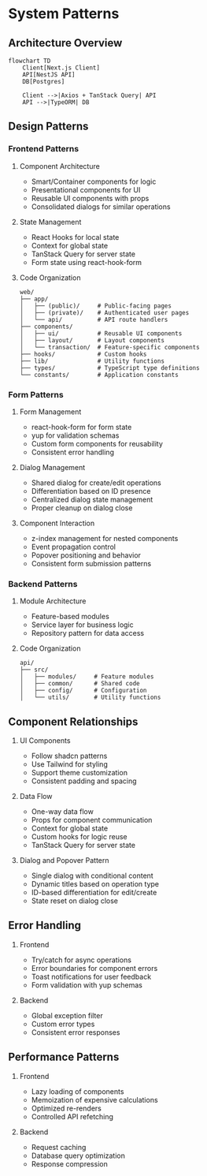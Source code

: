 # System Patterns

## Architecture Overview

```mermaid
flowchart TD
    Client[Next.js Client]
    API[NestJS API]
    DB[Postgres]

    Client -->|Axios + TanStack Query| API
    API -->|TypeORM| DB
```

## Design Patterns

### Frontend Patterns

1. Component Architecture

   - Smart/Container components for logic
   - Presentational components for UI
   - Reusable UI components with props
   - Consolidated dialogs for similar operations

2. State Management

   - React Hooks for local state
   - Context for global state
   - TanStack Query for server state
   - Form state using react-hook-form

3. Code Organization
   ```
   web/
   ├── app/
   │   ├── (public)/     # Public-facing pages
   │   ├── (private)/    # Authenticated user pages
   │   └── api/          # API route handlers
   ├── components/
   │   ├── ui/           # Reusable UI components
   │   ├── layout/       # Layout components
   │   └── transaction/  # Feature-specific components
   ├── hooks/            # Custom hooks
   ├── lib/              # Utility functions
   ├── types/            # TypeScript type definitions
   └── constants/        # Application constants
   ```

### Form Patterns

1. Form Management

   - react-hook-form for form state
   - yup for validation schemas
   - Custom form components for reusability
   - Consistent error handling

2. Dialog Management

   - Shared dialog for create/edit operations
   - Differentiation based on ID presence
   - Centralized dialog state management
   - Proper cleanup on dialog close

3. Component Interaction
   - z-index management for nested components
   - Event propagation control
   - Popover positioning and behavior
   - Consistent form submission patterns

### Backend Patterns

1. Module Architecture

   - Feature-based modules
   - Service layer for business logic
   - Repository pattern for data access

2. Code Organization
   ```
   api/
   ├── src/
   │   ├── modules/     # Feature modules
   │   ├── common/      # Shared code
   │   ├── config/      # Configuration
   │   └── utils/       # Utility functions
   ```

## Component Relationships

1. UI Components

   - Follow shadcn patterns
   - Use Tailwind for styling
   - Support theme customization
   - Consistent padding and spacing

2. Data Flow

   - One-way data flow
   - Props for component communication
   - Context for global state
   - Custom hooks for logic reuse
   - TanStack Query for server state

3. Dialog and Popover Pattern
   - Single dialog with conditional content
   - Dynamic titles based on operation type
   - ID-based differentiation for edit/create
   - State reset on dialog close

## Error Handling

1. Frontend

   - Try/catch for async operations
   - Error boundaries for component errors
   - Toast notifications for user feedback
   - Form validation with yup schemas

2. Backend
   - Global exception filter
   - Custom error types
   - Consistent error responses

## Performance Patterns

1. Frontend

   - Lazy loading of components
   - Memoization of expensive calculations
   - Optimized re-renders
   - Controlled API refetching

2. Backend
   - Request caching
   - Database query optimization
   - Response compression
